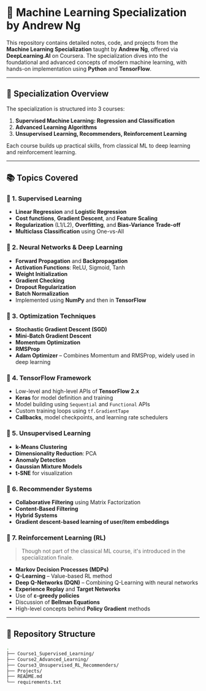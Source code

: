 # 🧠 Machine Learning Specialization by Andrew Ng

This repository contains detailed notes, code, and projects from the **Machine Learning Specialization** taught by **Andrew Ng**, offered via **DeepLearning.AI** on Coursera. The specialization dives into the foundational and advanced concepts of modern machine learning, with hands-on implementation using **Python** and **TensorFlow**.

---

## 🚀 Specialization Overview

The specialization is structured into 3 courses:

1. **Supervised Machine Learning: Regression and Classification**
2. **Advanced Learning Algorithms**
3. **Unsupervised Learning, Recommenders, Reinforcement Learning**

Each course builds up practical skills, from classical ML to deep learning and reinforcement learning.

---

## 📚 Topics Covered

### 🔹 1. Supervised Learning

- **Linear Regression** and **Logistic Regression**
- **Cost functions**, **Gradient Descent**, and **Feature Scaling**
- **Regularization** (L1/L2), **Overfitting**, and **Bias-Variance Trade-off**
- **Multiclass Classification** using One-vs-All

### 🔹 2. Neural Networks & Deep Learning

- **Forward Propagation** and **Backpropagation**
- **Activation Functions**: ReLU, Sigmoid, Tanh
- **Weight Initialization**
- **Gradient Checking**
- **Dropout Regularization**
- **Batch Normalization**
- Implemented using **NumPy** and then in **TensorFlow**

### 🔹 3. Optimization Techniques

- **Stochastic Gradient Descent (SGD)**
- **Mini-Batch Gradient Descent**
- **Momentum Optimization**
- **RMSProp**
- **Adam Optimizer** – Combines Momentum and RMSProp, widely used in deep learning

### 🔹 4. TensorFlow Framework

- Low-level and high-level APIs of **TensorFlow 2.x**
- **Keras** for model definition and training
- Model building using `Sequential` and `Functional` APIs
- Custom training loops using `tf.GradientTape`
- **Callbacks**, model checkpoints, and learning rate schedulers

### 🔹 5. Unsupervised Learning

- **k-Means Clustering**
- **Dimensionality Reduction**: PCA
- **Anomaly Detection**
- **Gaussian Mixture Models**
- **t-SNE** for visualization

### 🔹 6. Recommender Systems

- **Collaborative Filtering** using Matrix Factorization
- **Content-Based Filtering**
- **Hybrid Systems**
- **Gradient descent-based learning of user/item embeddings**

### 🔹 7. Reinforcement Learning (RL)

> Though not part of the classical ML course, it's introduced in the specialization finale.

- **Markov Decision Processes (MDPs)**
- **Q-Learning** – Value-based RL method
- **Deep Q-Networks (DQN)** – Combining Q-Learning with neural networks
- **Experience Replay** and **Target Networks**
- Use of **ε-greedy policies**
- Discussion of **Bellman Equations**
- High-level concepts behind **Policy Gradient** methods

---

## 📁 Repository Structure

```bash
.
├── Course1_Supervised_Learning/
├── Course2_Advanced_Learning/
├── Course3_Unsupervised_RL_Recommenders/
├── Projects/
├── README.md
└── requirements.txt
